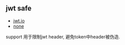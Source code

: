 ## jwt safe
* [jwt.io](https://jwt.io/libraries)
* [none](https://github.com/golang-jwt/jwt/blob/v3.2.2/none.go)

support 用于限制jwt header, 避免token中header被伪造.